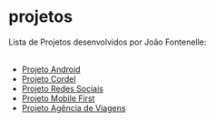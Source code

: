 # projetos
Lista de Projetos desenvolvidos por João Fontenelle: 
<br><br>
<ul>
    <li><a href="https://joaofontenelle01.github.io/projetos/ProjetoAndroid/ProjetoAndroid.html" target="_blank">Projeto Android</a></li>
    <li><a href="https://joaofontenelle01.github.io/projetos/ProjetoCordel/ProjetoCordel.html" target="_blank">Projeto Cordel</a></li>
    <li><a href="https://joaofontenelle01.github.io/projetos/ProjetoRedesSociais/ProjetoRS.html" target="_blank">Projeto Redes Sociais</a></li>
    <li><a href="https://joaofontenelle01.github.io/projetos/ProjetoMobileFirst/MobileFirst.html" target="_blank">Projeto Mobile First</a></li>
    <li><a href="https://joaofontenelle01.github.io/projetos/ProjetoAgencia/index.html" target="_blank">Projeto Agência de Viagens</a></li>
</ul>
